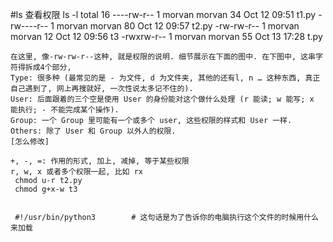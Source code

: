 #ls 查看权限
     ls -l
    total 16
    ----rw-r-- 1 morvan morvan 34 Oct 12 09:51 t1.py
    -rw----r-- 1 morvan morvan 80 Oct 12 09:57 t2.py
    -rw-rw-r-- 1 morvan morvan 12 Oct 12 09:56 t3
    -rwxrw-r-- 1 morvan morvan 55 Oct 13 17:28 t.py

    在这里, 像-rw-rw-r--这种, 就是权限的说明. 细节展示在下面的图中. 在下图中, 这串字符得拆成4个部分,
    Type: 很多种 (最常见的是 - 为文件, d 为文件夹, 其他的还有l, n … 这种东西, 真正自己遇到了, 网上再搜就好, 一次性说太多记不住的).
    User: 后面跟着的三个空是使用 User 的身份能对这个做什么处理 (r 能读; w 能写; x 能执行; - 不能完成某个操作).
    Group: 一个 Group 里可能有一个或多个 user, 这些权限的样式和 User 一样.
    Others: 除了 User 和 Group 以外人的权限.
    [怎么修改]

    +, -, =: 作用的形式, 加上, 减掉, 等于某些权限
    r, w, x 或者多个权限一起, 比如 rx
     chmod u-r t2.py
     chmod g+x-w t3


     #!/usr/bin/python3        # 这句话是为了告诉你的电脑执行这个文件的时候用什么来加载